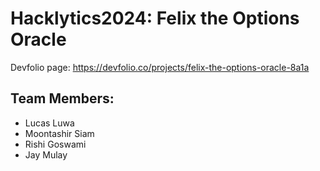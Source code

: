 # Hacklytics2024: Felix the Options Oracle

Devfolio page: https://devfolio.co/projects/felix-the-options-oracle-8a1a

## Team Members: 
- Lucas Luwa
- Moontashir Siam
- Rishi Goswami
- Jay Mulay
